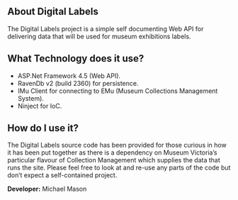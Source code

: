 ## About Digital Labels
The Digital Labels project is a simple self documenting Web API for delivering data that will be used for museum exhibitions labels.

## What Technology does it use?
* ASP.Net Framework 4.5 (Web API).
* RavenDb v2 (build 2360) for persistence.
* IMu Client for connecting to EMu (Museum Collections Management System).
* Ninject for IoC.

## How do I use it?
The Digital Labels source code has been provided for those curious in how it has been put together as there is a dependency on Museum Victoria’s particular flavour of Collection Management which supplies the data that runs the site.  Please feel free to look at and re-use any parts of the code but don’t expect a self-contained project.

**Developer:** Michael Mason
